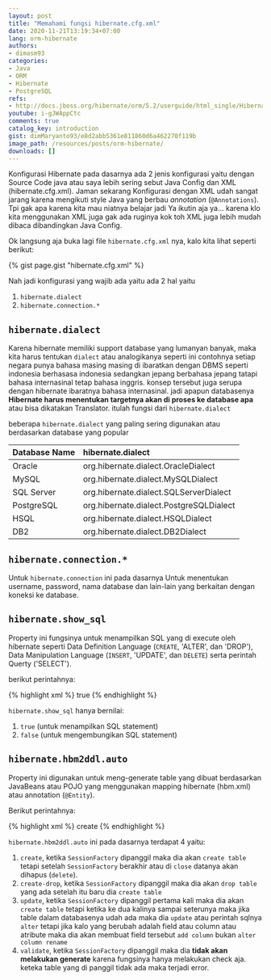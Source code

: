```yaml
---
layout: post
title: "Memahami fungsi hibernate.cfg.xml"
date: 2020-11-21T13:19:34+07:00
lang: orm-hibernate
authors:
- dimasm93
categories:
- Java
- ORM
- Hibernate
- PostgreSQL
refs: 
- http://docs.jboss.org/hibernate/orm/5.2/userguide/html_single/Hibernate_User_Guide.html
youtube: i-gJWAppCtc
comments: true
catalog_key: introduction
gist: dimMaryanto93/e8d2abb5361e811860d6a462270f119b
image_path: /resources/posts/orm-hibernate/
downloads: []
---
```


Konfigurasi Hibernate pada dasarnya ada 2 jenis konfigurasi yaitu dengan Source Code java atau saya lebih sering sebut Java Config dan XML (hibernate.cfg.xml). Jaman sekarang Konfigurasi dengan XML udah sangat jarang karena mengikuti style Java yang berbau _annotation_ (`@Annotations`). Tpi gak apa karena kita mau niatnya belajar jadi Ya ikutin aja ya... karena klo kita menggunakan XML juga gak ada ruginya kok toh XML juga lebih mudah dibaca dibandingkan Java Config.

<!--more-->

Ok langsung aja buka lagi file `hibernate.cfg.xml` nya, kalo kita lihat seperti berikut:

{% gist page.gist "hibernate.cfg.xml" %}

Nah jadi konfigurasi yang wajib ada yaitu ada 2 hal yaitu

1. `hibernate.dialect`
2. `hibernate.connection.*`

## `hibernate.dialect`

Karena hibernate memiliki support database yang lumanyan banyak, maka kita harus tentukan `dialect` atau analogikanya seperti ini contohnya setiap negara punya bahasa masing masing di ibaratkan dengan DBMS seperti indonesia berhasasa indonesia sedangkan jepang berbahasa jepang tatapi bahasa internasinal tetap bahasa inggris. konsep tersebut juga serupa dengan hibernate ibaratnya bahasa internasinal. jadi apapun databasenya **Hibernate harus menentukan targetnya akan di proses ke database apa** atau bisa dikatakan Translator. itulah fungsi dari `hibernate.dialect`

beberapa `hibernate.dialect` yang paling sering digunakan atau berdasarkan database yang popular

| Database Name     | hibernate.dialect |
| :-------------    | :------------- |
| Oracle            |  	org.hibernate.dialect.OracleDialect |
| MySQL             | org.hibernate.dialect.MySQLDialect |
| SQL Server        | org.hibernate.dialect.SQLServerDialect |
| PostgreSQL        | org.hibernate.dialect.PostgreSQLDialect |
| HSQL              | org.hibernate.dialect.HSQLDialect |
| DB2               | org.hibernate.dialect.DB2Dialect |

## `hibernate.connection.*`

Untuk `hibernate.connection` ini pada dasarnya Untuk menentukan username, password, nama database dan lain-lain yang berkaitan dengan koneksi ke database.

## `hibernate.show_sql`

Property ini fungsinya untuk menampilkan SQL yang di execute oleh hibernate seperti Data Definition Language (`CREATE`, 'ALTER', dan 'DROP'), Data Manipulation Language (`INSERT`, 'UPDATE', dan `DELETE`) serta perintah Querty ('SELECT').

berikut perintahnya:

{% highlight xml %}
<property name="hibernate.show_sql">true</property>
{% endhighlight %}

`hibernate.show_sql` hanya bernilai:

1. `true` (untuk menampilkan SQL statement)
2. `false` (untuk mengembungikan SQL statement)

## `hibernate.hbm2ddl.auto`

Property ini digunakan untuk meng-generate table yang dibuat berdasarkan JavaBeans atau POJO yang menggunakan mapping hibernate (hbm.xml) atau annotation (`@Entity`).

Berikut perintahnya:

{% highlight xml %}
<property name="hibernate.hbm2ddl.auto">create</property>
{% endhighlight %}

`hibernate.hbm2ddl.auto` ini pada dasarnya terdapat 4 yaitu:

1. `create`, ketika `SessionFactory` dipanggil maka dia akan `create table` tetapi setelah `SessionFactory` berakhir atau di `close` datanya akan dihapus (`delete`).
2. `create-drop`, ketika `SessionFactory` dipanggil maka dia akan `drop table` yang ada setelah itu baru dia `create table`
3. `update`, ketika `SessionFactory` dipanggil pertama kali maka dia akan `create table` tetapi ketika ke dua kalinya sampai seterunya maka jika table dalam databasenya udah ada maka dia `update` atau perintah sqlnya `alter` tetapi jika kalo yang berubah adalah field atau column atau atribute maka dia akan membuat field tersebut `add column` bukan `alter column rename`
4. `validate`, ketika `SessionFactory` dipanggil maka dia **tidak akan melakukan generate** karena fungsinya hanya melakukan check aja. keteka table yang di panggil tidak ada maka terjadi error.